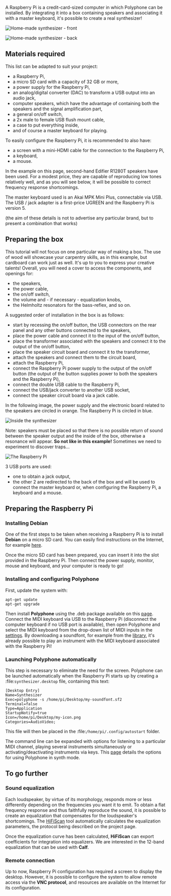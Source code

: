 A Raspberry Pi is a credit-card-sized computer in which Polyphone can be installed. By integrating it into a box containing speakers and associating it with a master keyboard, it's possible to create a real synthesizer!

![Home-made synthesizer - front](images/synth_front.jpg "Home-made synthesizer - front")

![Home-made synthesizer - back](images/synth_back.jpg "Home-made synthesizer - back")

## Materials required

This list can be adapted to suit your project:
- a Raspberry Pi,
- a micro SD card with a capacity of 32 GB or more,
- a power supply for the Raspberry Pi,
- an analog/digital converter (DAC) to transform a USB output into an audio jack,
- computer speakers, which have the advantage of containing both the speakers and the signal amplification part,
- a general on/off switch,
- a 2x male to female USB flush mount cable,
- a case to put everything inside,
- and of course a master keyboard for playing.

To easily configure the Raspberry Pi, it is recommended to also have:
- a screen with a mini-HDMI cable for the connection to the Raspberry Pi,
- a keyboard,
- a mouse.

In the example on this page, second-hand Edifier R1280T speakers have been used. For a modest price, they are capable of reproducing low tones relatively well, and as you will see below, it will be possible to correct frequency response shortcomings.

The master keyboard used is an Akai MPK Mini Plus, connectable via USB. The USB / jack adapter is a first-price UGREEN and the Raspberry Pi is version 5.

(the aim of these details is not to advertise any particular brand, but to present a combination that works)

## Preparing the box

This tutorial will not focus on one particular way of making a box. The use of wood will showcase your carpentry skills, as in this example, but cardboard can work just as well. It's up to you to express your creative talents! Overall, you will need a cover to access the components, and openings for:
- the speakers,
- the power cable,
- the on/off switch,
- the volume and - if necessary - equalization knobs,
- the Helmholtz resonators for the bass-reflex, and so on.

A suggested order of installation in the box is as follows:
- start by recessing the on/off button, the USB connectors on the rear panel and any other buttons connected to the speakers,
- place the power cable and connect it to the input of the on/off button,
- place the transformer associated with the speakers and connect it to the output of the on/off button,
- place the speaker circuit board and connect it to the transformer,
- attach the speakers and connect them to the circuit board,
- attach the Raspberry Pi,
- connect the Raspberry Pi power supply to the output of the on/off button (the output of the button supplies power to both the speakers and the Raspberry Pi),
- connect the double USB cable to the Raspberry Pi,
- connect the USB/jack converter to another USB socket,
- connect the speaker circuit board via a jack cable.

In the following image, the power supply and the electronic board related to the speakers are circled in orange. The Raspberry Pi is circled in blue.

![Inside the synthesizer](images/synth_inside.jpg "Inside the synthesizer")

Note: speakers must be placed so that there is no possible return of sound between the speaker output and the inside of the box, otherwise a resonance will appear. **So not like in this example!** Sometimes we need to experiment to discover traps...

![The Raspberry Pi](images/synth_raspberry_pi.jpg "The Raspberry Pi")

3 USB ports are used:
- one to obtain a jack output,
- the other 2 are redirected to the back of the box and will be used to connect the master keyboard or, when configuring the Raspberry Pi, a keyboard and a mouse.

## Preparing the Raspberry Pi

### Installing Debian

One of the first steps to be taken when receiving a Raspberry Pi is to install **Debian** on a micro SD card. You can easily find instructions on the Internet, for example <a href="https://www.raspberrypi.com/documentation/computers/getting-started.html#installing-the-operating-system" target="_blank">here</a>.

Once the micro SD card has been prepared, you can insert it into the slot provided in the Raspberry Pi. Then connect the power supply, monitor, mouse and keyboard, and your computer is ready to go!

### Installing and configuring Polyphone

First, update the system with:

```
apt-get update
apt-get upgrade
```

Then install **Polyphone** using the .deb package available on this [page](software). Connect the MIDI keyboard via USB to the Raspberry Pi (disconnect the computer keyboard if no USB port is available), then open Polyphone and select the MIDI keyboard from the drop-down list of MIDI inputs in the [settings](manual/settings.md#doc_general). By downloading a soundfont, for example from the [library](soundfonts), it's already possible to play an instrument with the MIDI keyboard associated with the Raspberry Pi!

### Launching Polyphone automatically

This step is necessary to eliminate the need for the screen. Polyphone can be launched automatically when the Raspberry Pi starts up by creating a :file:`synthesizer.desktop` file, containing this text:

```
[Desktop Entry]
Name=Synthesizer
Exec=polyphone -s /home/pi/Desktop/my-soundfont.sf2
Terminal=false
Type=Application
StartupNotify=true
Icon=/home/pi/Desktop/my-icon.png
Categories=AudioVideo;
```

This file will then be placed in the :file:`/home/pi/.config/autostart` folder. 

The command line can be expanded with options for listening to a particular MIDI channel, playing several instruments simultaneously or activating/deactivating instruments via keys. This [page](tutorials/use-polyphone-as-a-synthesizer.md) details the options for using Polyphone in synth mode.

## To go further

### Sound equalization

Each loudspeaker, by virtue of its morphology, responds more or less differently depending on the frequencies you want it to emit. To obtain a flat frequency response and thus faithfully reproduce the sound, it is possible to create an equalization that compensates for the loudspeaker's shortcomings. The <a href="https://github.com/erdewit/HiFiScan" target="_blank">HiFiScan</a> tool automatically calculates the equalization parameters, the protocol being described on the project page.

Once the equalization curve has been calculated, **HiFiScan** can export coefficients for integration into equalizers. We are interested in the 12-band equalization that can be used with **Calf**.

### Remote connection

Up to now, Raspberry Pi configuration has required a screen to display the desktop. However, it is possible to configure the system to allow remote access via the **VNC protocol**, and resources are available on the Internet for its configuration.

